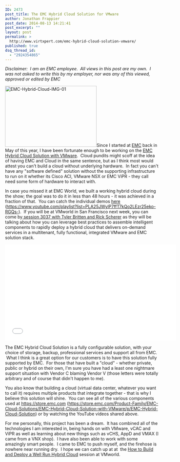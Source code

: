 ```yaml
---
ID: 2473
post_title: The EMC Hybrid Cloud Solution for VMware
author: Jonathan Frappier
post_date: 2014-08-13 14:21:41
post_excerpt: ""
layout: post
permalink: >
  http://www.virtxpert.com/emc-hybrid-cloud-solution-vmware/
published: true
dsq_thread_id:
  - "2924354865"
---
```

<em>*Disclaimer:  I am an EMC employee.  All views in this post are my own.  I was not asked to write this by my employer, nor was any of this viewed, approved or edited by EMC*</em>

<a href="http://www.virtxpert.com/wp-content/uploads/2014/08/EMC-Hybrid-Cloud-IMG-01.jpg"><img class="alignleft size-full wp-image-2476" src="http://www.virtxpert.com/wp-content/uploads/2014/08/EMC-Hybrid-Cloud-IMG-01.jpg" alt="EMC-Hybrid-Cloud-IMG-01" width="300" height="200" /></a>Since I started at <a href="http://www.emc.com/campaigns/cloud-computing-redefined.htm" target="_blank">EMC</a> back in May of this year, I have been fortunate enough to be working on the <a href="https://store.emc.com/Product-Family/EMC-Cloud-Solutions/EMC-Hybrid-Cloud-Solution-with-VMware/p/EMC-Hybrid-Cloud-Solution" target="_blank">EMC Hybrid Cloud Solution with VMware</a>.  Cloud pundits might scoff at the idea of having EMC and Cloud in the same sentence, but as I think most would attest you can't build a cloud without underlying hardware.  In fact you can't have any "software defined" solution without the supporting infrastructure to run on it whether its Cisco ACI, VMware NSX or EMC ViPR - they call need some form of hardware to interact with.

In case you missed it at EMC World, we built a working hybrid cloud during the show; the goal was to do it in less than 48 hours - it was achieved in a fraction of that.  You can catch the individual demos <a href="https://www.youtube.com/playlist?list=PLA25JWylP7ffT7kQo2LEzr25eko-RGQs-" target="_blank">here</a> (https://www.youtube.com/playlist?list=PLA25JWylP7ffT7kQo2LEzr25eko-RGQs-).  If you will be at VMworld in San Francisco next week, you can come by<a href="https://vmworld2014.activeevents.com/connect/sessionDetail.ww?SESSION_ID=3037&amp;tclass=popup#.U9ptke2KlxM?src=vmw_so_vex_jfrap_202" target="_blank"> session 3037 with Tyler Britten and Rick Scherer</a> as they will be talking about how you can leverage best practices to assemble intelligent components to rapidly deploy a hybrid cloud that delivers on-demand services in a multitenant, fully functional, integrated VMware and EMC solution stack.

<center><iframe src="//www.youtube.com/embed/pM3IVJDkB3k?list=PLA25JWylP7ffT7kQo2LEzr25eko-RGQs-" width="560" height="315" frameborder="0" allowfullscreen="allowfullscreen"></iframe></center><!--more-->

The EMC Hybrid Cloud Solution is a fully configurable solution, with your choice of storage, backup, professional services and support all from EMC.  What I think is a great option for our customers is to have this solution fully supported by EMC.  For those that have built a "cloud" - whether private, public or hybrid on their own, I'm sure you have had a least one nightmare support situation with Vendor C blaming Vendor V (those letters were totally arbitrary and of course that didn't happen to me).

You also know that building a cloud (virtual data center, whatever you want to call it) requires multiple products that integrate together - that is why I believe this solution will shine.  You can see all of the various components used at <a href="https://store.emc.com/Product-Family/EMC-Cloud-Solutions/EMC-Hybrid-Cloud-Solution-with-VMware/p/EMC-Hybrid-Cloud-Solution" target="_blank">https://store.emc.com</a> (https://store.emc.com/Product-Family/EMC-Cloud-Solutions/EMC-Hybrid-Cloud-Solution-with-VMware/p/EMC-Hybrid-Cloud-Solution) or by watching the YouTube videos shared above.

For me personally, this project has been a dream.  It has combined all of the technologies I am interested in, being hands on with VMware, vCAC and ViPR as well as learning about new things such as vCHS, AppD and VMAX (I came from a VNX shop).  I have also been able to work with some amazingly smart people.  I came to EMC to push myself, and the firehose is nowhere near running dry.  I hope we can catch up at at  the <a href="https://vmworld2014.activeevents.com/connect/sessionDetail.ww?SESSION_ID=3037&amp;tclass=popup#.U9ptke2KlxM?src=vmw_so_vex_jfrap_202" target="_blank">How to Build and Deploy a Well Run Hybrid Cloud</a> session at VMworld.